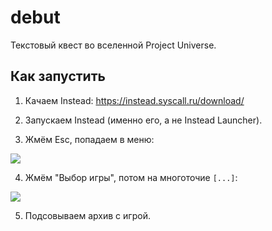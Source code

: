 # debut

Текстовый квест во вселенной Project Universe.

## Как запустить

1. Качаем Instead: https://instead.syscall.ru/download/

2. Запускаем Instead (именно его, а не Instead Launcher).

3. Жмём Esc, попадаем в меню:

![](https://user-images.githubusercontent.com/1831620/39822728-f33fa6ee-53b3-11e8-94ef-7fe53a83d0e1.png)

4. Жмём "Выбор игры", потом на многоточие `[...]`:

![](https://user-images.githubusercontent.com/1831620/39822732-f96d66f0-53b3-11e8-9313-a628e321e6e1.png)

5. Подсовываем архив с игрой.
